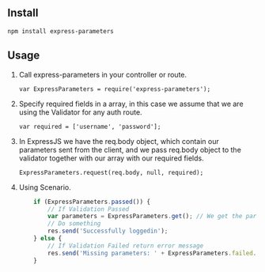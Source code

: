 ## Install
``
    npm install express-parameters
``

## Usage
1) Call express-parameters in your controller or route.
    
    ``
    var ExpressParameters = require('express-parameters');
    ``
2) Specify required fields in a array, in this case we assume that we are using the Validator for any auth route.

    ``
        var required = ['username', 'password'];
    ``
    
3) In ExpressJS we have the req.body object, which contain our parameters sent from the client, and we pass req.body object to the validator together with our array with our required fields.
    
    ``
            ExpressParameters.request(req.body, null, required);
    ``
4)  Using Scenario.

    ````javascript
        if (ExpressParameters.passed()) {
            // If Validation Passed
            var parameters = ExpressParameters.get(); // We get the parameters
            // Do something
            res.send('Successfully loggedin');
        } else {
            // If Validation Failed return error message
            res.send('Missing parameters: ' + ExpressParameters.failed.join(', '));
        }
    ````
    